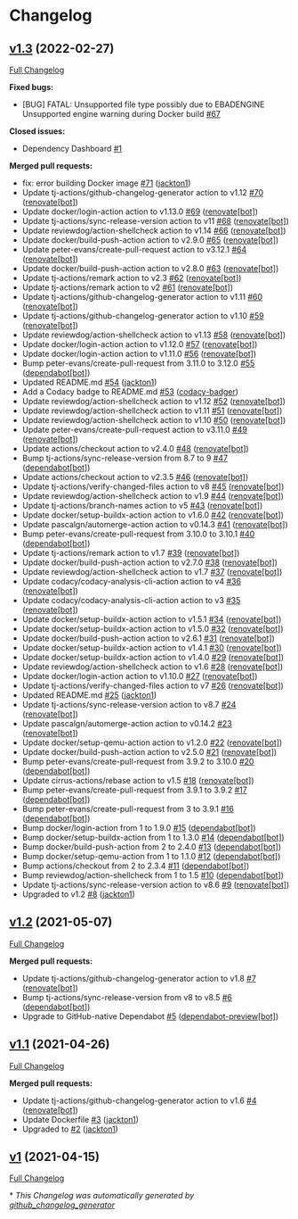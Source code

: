 # Changelog

## [v1.3](https://github.com/tj-actions/renovate-config-validator/tree/v1.3) (2022-02-27)

[Full Changelog](https://github.com/tj-actions/renovate-config-validator/compare/v1.2...v1.3)

**Fixed bugs:**

- \[BUG\] FATAL: Unsupported file type possibly due to  EBADENGINE Unsupported engine warning during Docker build [\#67](https://github.com/tj-actions/renovate-config-validator/issues/67)

**Closed issues:**

- Dependency Dashboard [\#1](https://github.com/tj-actions/renovate-config-validator/issues/1)

**Merged pull requests:**

- fix: error building Docker image [\#71](https://github.com/tj-actions/renovate-config-validator/pull/71) ([jackton1](https://github.com/jackton1))
- Update tj-actions/github-changelog-generator action to v1.12 [\#70](https://github.com/tj-actions/renovate-config-validator/pull/70) ([renovate[bot]](https://github.com/apps/renovate))
- Update docker/login-action action to v1.13.0 [\#69](https://github.com/tj-actions/renovate-config-validator/pull/69) ([renovate[bot]](https://github.com/apps/renovate))
- Update tj-actions/sync-release-version action to v11 [\#68](https://github.com/tj-actions/renovate-config-validator/pull/68) ([renovate[bot]](https://github.com/apps/renovate))
- Update reviewdog/action-shellcheck action to v1.14 [\#66](https://github.com/tj-actions/renovate-config-validator/pull/66) ([renovate[bot]](https://github.com/apps/renovate))
- Update docker/build-push-action action to v2.9.0 [\#65](https://github.com/tj-actions/renovate-config-validator/pull/65) ([renovate[bot]](https://github.com/apps/renovate))
- Update peter-evans/create-pull-request action to v3.12.1 [\#64](https://github.com/tj-actions/renovate-config-validator/pull/64) ([renovate[bot]](https://github.com/apps/renovate))
- Update docker/build-push-action action to v2.8.0 [\#63](https://github.com/tj-actions/renovate-config-validator/pull/63) ([renovate[bot]](https://github.com/apps/renovate))
- Update tj-actions/remark action to v2.3 [\#62](https://github.com/tj-actions/renovate-config-validator/pull/62) ([renovate[bot]](https://github.com/apps/renovate))
- Update tj-actions/remark action to v2 [\#61](https://github.com/tj-actions/renovate-config-validator/pull/61) ([renovate[bot]](https://github.com/apps/renovate))
- Update tj-actions/github-changelog-generator action to v1.11 [\#60](https://github.com/tj-actions/renovate-config-validator/pull/60) ([renovate[bot]](https://github.com/apps/renovate))
- Update tj-actions/github-changelog-generator action to v1.10 [\#59](https://github.com/tj-actions/renovate-config-validator/pull/59) ([renovate[bot]](https://github.com/apps/renovate))
- Update reviewdog/action-shellcheck action to v1.13 [\#58](https://github.com/tj-actions/renovate-config-validator/pull/58) ([renovate[bot]](https://github.com/apps/renovate))
- Update docker/login-action action to v1.12.0 [\#57](https://github.com/tj-actions/renovate-config-validator/pull/57) ([renovate[bot]](https://github.com/apps/renovate))
- Update docker/login-action action to v1.11.0 [\#56](https://github.com/tj-actions/renovate-config-validator/pull/56) ([renovate[bot]](https://github.com/apps/renovate))
- Bump peter-evans/create-pull-request from 3.11.0 to 3.12.0 [\#55](https://github.com/tj-actions/renovate-config-validator/pull/55) ([dependabot[bot]](https://github.com/apps/dependabot))
- Updated README.md [\#54](https://github.com/tj-actions/renovate-config-validator/pull/54) ([jackton1](https://github.com/jackton1))
- Add a Codacy badge to README.md [\#53](https://github.com/tj-actions/renovate-config-validator/pull/53) ([codacy-badger](https://github.com/codacy-badger))
- Update reviewdog/action-shellcheck action to v1.12 [\#52](https://github.com/tj-actions/renovate-config-validator/pull/52) ([renovate[bot]](https://github.com/apps/renovate))
- Update reviewdog/action-shellcheck action to v1.11 [\#51](https://github.com/tj-actions/renovate-config-validator/pull/51) ([renovate[bot]](https://github.com/apps/renovate))
- Update reviewdog/action-shellcheck action to v1.10 [\#50](https://github.com/tj-actions/renovate-config-validator/pull/50) ([renovate[bot]](https://github.com/apps/renovate))
- Update peter-evans/create-pull-request action to v3.11.0 [\#49](https://github.com/tj-actions/renovate-config-validator/pull/49) ([renovate[bot]](https://github.com/apps/renovate))
- Update actions/checkout action to v2.4.0 [\#48](https://github.com/tj-actions/renovate-config-validator/pull/48) ([renovate[bot]](https://github.com/apps/renovate))
- Bump tj-actions/sync-release-version from 8.7 to 9 [\#47](https://github.com/tj-actions/renovate-config-validator/pull/47) ([dependabot[bot]](https://github.com/apps/dependabot))
- Update actions/checkout action to v2.3.5 [\#46](https://github.com/tj-actions/renovate-config-validator/pull/46) ([renovate[bot]](https://github.com/apps/renovate))
- Update tj-actions/verify-changed-files action to v8 [\#45](https://github.com/tj-actions/renovate-config-validator/pull/45) ([renovate[bot]](https://github.com/apps/renovate))
- Update reviewdog/action-shellcheck action to v1.9 [\#44](https://github.com/tj-actions/renovate-config-validator/pull/44) ([renovate[bot]](https://github.com/apps/renovate))
- Update tj-actions/branch-names action to v5 [\#43](https://github.com/tj-actions/renovate-config-validator/pull/43) ([renovate[bot]](https://github.com/apps/renovate))
- Update docker/setup-buildx-action action to v1.6.0 [\#42](https://github.com/tj-actions/renovate-config-validator/pull/42) ([renovate[bot]](https://github.com/apps/renovate))
- Update pascalgn/automerge-action action to v0.14.3 [\#41](https://github.com/tj-actions/renovate-config-validator/pull/41) ([renovate[bot]](https://github.com/apps/renovate))
- Bump peter-evans/create-pull-request from 3.10.0 to 3.10.1 [\#40](https://github.com/tj-actions/renovate-config-validator/pull/40) ([dependabot[bot]](https://github.com/apps/dependabot))
- Update tj-actions/remark action to v1.7 [\#39](https://github.com/tj-actions/renovate-config-validator/pull/39) ([renovate[bot]](https://github.com/apps/renovate))
- Update docker/build-push-action action to v2.7.0 [\#38](https://github.com/tj-actions/renovate-config-validator/pull/38) ([renovate[bot]](https://github.com/apps/renovate))
- Update reviewdog/action-shellcheck action to v1.7 [\#37](https://github.com/tj-actions/renovate-config-validator/pull/37) ([renovate[bot]](https://github.com/apps/renovate))
- Update codacy/codacy-analysis-cli-action action to v4 [\#36](https://github.com/tj-actions/renovate-config-validator/pull/36) ([renovate[bot]](https://github.com/apps/renovate))
- Update codacy/codacy-analysis-cli-action action to v3 [\#35](https://github.com/tj-actions/renovate-config-validator/pull/35) ([renovate[bot]](https://github.com/apps/renovate))
- Update docker/setup-buildx-action action to v1.5.1 [\#34](https://github.com/tj-actions/renovate-config-validator/pull/34) ([renovate[bot]](https://github.com/apps/renovate))
- Update docker/setup-buildx-action action to v1.5.0 [\#32](https://github.com/tj-actions/renovate-config-validator/pull/32) ([renovate[bot]](https://github.com/apps/renovate))
- Update docker/build-push-action action to v2.6.1 [\#31](https://github.com/tj-actions/renovate-config-validator/pull/31) ([renovate[bot]](https://github.com/apps/renovate))
- Update docker/setup-buildx-action action to v1.4.1 [\#30](https://github.com/tj-actions/renovate-config-validator/pull/30) ([renovate[bot]](https://github.com/apps/renovate))
- Update docker/setup-buildx-action action to v1.4.0 [\#29](https://github.com/tj-actions/renovate-config-validator/pull/29) ([renovate[bot]](https://github.com/apps/renovate))
- Update reviewdog/action-shellcheck action to v1.6 [\#28](https://github.com/tj-actions/renovate-config-validator/pull/28) ([renovate[bot]](https://github.com/apps/renovate))
- Update docker/login-action action to v1.10.0 [\#27](https://github.com/tj-actions/renovate-config-validator/pull/27) ([renovate[bot]](https://github.com/apps/renovate))
- Update tj-actions/verify-changed-files action to v7 [\#26](https://github.com/tj-actions/renovate-config-validator/pull/26) ([renovate[bot]](https://github.com/apps/renovate))
- Updated README.md [\#25](https://github.com/tj-actions/renovate-config-validator/pull/25) ([jackton1](https://github.com/jackton1))
- Update tj-actions/sync-release-version action to v8.7 [\#24](https://github.com/tj-actions/renovate-config-validator/pull/24) ([renovate[bot]](https://github.com/apps/renovate))
- Update pascalgn/automerge-action action to v0.14.2 [\#23](https://github.com/tj-actions/renovate-config-validator/pull/23) ([renovate[bot]](https://github.com/apps/renovate))
- Update docker/setup-qemu-action action to v1.2.0 [\#22](https://github.com/tj-actions/renovate-config-validator/pull/22) ([renovate[bot]](https://github.com/apps/renovate))
- Update docker/build-push-action action to v2.5.0 [\#21](https://github.com/tj-actions/renovate-config-validator/pull/21) ([renovate[bot]](https://github.com/apps/renovate))
- Bump peter-evans/create-pull-request from 3.9.2 to 3.10.0 [\#20](https://github.com/tj-actions/renovate-config-validator/pull/20) ([dependabot[bot]](https://github.com/apps/dependabot))
- Update cirrus-actions/rebase action to v1.5 [\#18](https://github.com/tj-actions/renovate-config-validator/pull/18) ([renovate[bot]](https://github.com/apps/renovate))
- Bump peter-evans/create-pull-request from 3.9.1 to 3.9.2 [\#17](https://github.com/tj-actions/renovate-config-validator/pull/17) ([dependabot[bot]](https://github.com/apps/dependabot))
- Bump peter-evans/create-pull-request from 3 to 3.9.1 [\#16](https://github.com/tj-actions/renovate-config-validator/pull/16) ([dependabot[bot]](https://github.com/apps/dependabot))
- Bump docker/login-action from 1 to 1.9.0 [\#15](https://github.com/tj-actions/renovate-config-validator/pull/15) ([dependabot[bot]](https://github.com/apps/dependabot))
- Bump docker/setup-buildx-action from 1 to 1.3.0 [\#14](https://github.com/tj-actions/renovate-config-validator/pull/14) ([dependabot[bot]](https://github.com/apps/dependabot))
- Bump docker/build-push-action from 2 to 2.4.0 [\#13](https://github.com/tj-actions/renovate-config-validator/pull/13) ([dependabot[bot]](https://github.com/apps/dependabot))
- Bump docker/setup-qemu-action from 1 to 1.1.0 [\#12](https://github.com/tj-actions/renovate-config-validator/pull/12) ([dependabot[bot]](https://github.com/apps/dependabot))
- Bump actions/checkout from 2 to 2.3.4 [\#11](https://github.com/tj-actions/renovate-config-validator/pull/11) ([dependabot[bot]](https://github.com/apps/dependabot))
- Bump reviewdog/action-shellcheck from 1 to 1.5 [\#10](https://github.com/tj-actions/renovate-config-validator/pull/10) ([dependabot[bot]](https://github.com/apps/dependabot))
- Update tj-actions/sync-release-version action to v8.6 [\#9](https://github.com/tj-actions/renovate-config-validator/pull/9) ([renovate[bot]](https://github.com/apps/renovate))
- Upgraded to v1.2 [\#8](https://github.com/tj-actions/renovate-config-validator/pull/8) ([jackton1](https://github.com/jackton1))

## [v1.2](https://github.com/tj-actions/renovate-config-validator/tree/v1.2) (2021-05-07)

[Full Changelog](https://github.com/tj-actions/renovate-config-validator/compare/v1.1...v1.2)

**Merged pull requests:**

- Update tj-actions/github-changelog-generator action to v1.8 [\#7](https://github.com/tj-actions/renovate-config-validator/pull/7) ([renovate[bot]](https://github.com/apps/renovate))
- Bump tj-actions/sync-release-version from v8 to v8.5 [\#6](https://github.com/tj-actions/renovate-config-validator/pull/6) ([dependabot[bot]](https://github.com/apps/dependabot))
- Upgrade to GitHub-native Dependabot [\#5](https://github.com/tj-actions/renovate-config-validator/pull/5) ([dependabot-preview[bot]](https://github.com/apps/dependabot-preview))

## [v1.1](https://github.com/tj-actions/renovate-config-validator/tree/v1.1) (2021-04-26)

[Full Changelog](https://github.com/tj-actions/renovate-config-validator/compare/v1...v1.1)

**Merged pull requests:**

- Update tj-actions/github-changelog-generator action to v1.6 [\#4](https://github.com/tj-actions/renovate-config-validator/pull/4) ([renovate[bot]](https://github.com/apps/renovate))
- Update Dockerfile [\#3](https://github.com/tj-actions/renovate-config-validator/pull/3) ([jackton1](https://github.com/jackton1))
- Upgraded to [\#2](https://github.com/tj-actions/renovate-config-validator/pull/2) ([jackton1](https://github.com/jackton1))

## [v1](https://github.com/tj-actions/renovate-config-validator/tree/v1) (2021-04-15)

[Full Changelog](https://github.com/tj-actions/renovate-config-validator/compare/9d76ec016f9f9ea2e17c0de1c01ffb0e4958c410...v1)



\* *This Changelog was automatically generated by [github_changelog_generator](https://github.com/github-changelog-generator/github-changelog-generator)*
